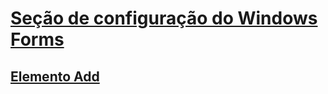 # [Seção de configuração do Windows Forms](index.md)
## [Elemento Add](windows-forms-add-configuration-element.md)
